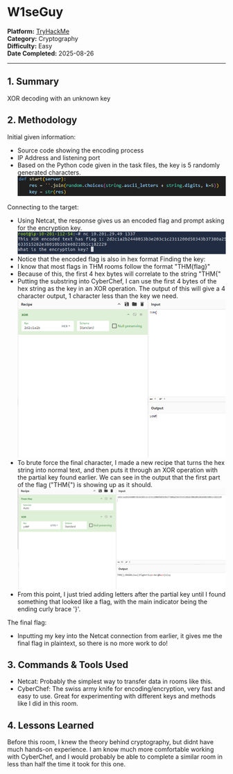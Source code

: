 # W1seGuy

**Platform:** [TryHackMe](https://tryhackme.com)  
**Category:** Cryptography  
**Difficulty:** Easy  
**Date Completed:** 2025-08-26

---

## 1. Summary
XOR decoding with an unknown key

## 2. Methodology
Initial given information:
- Source code showing the encoding process
- IP Address and listening port
- Based on the Python code given in the task files, the key is 5 randomly generated characters.
![Source code](screenshots/sourcecode.png)

Connecting to the target:
- Using Netcat, the response gives us an encoded flag and prompt asking for the encryption key.
![Nettcat connection](screenshots/nc-connection.png)
- Notice that the encoded flag is also in hex format
Finding the key:
- I know that most flags in THM rooms follow the format "THM{flag}"
- Because of this, the first 4 hex bytes will correlate to the string "THM{"
- Putting the substring into CyberChef, I can use the first 4 bytes of the hex string as the key in an XOR operation. The output of this will give a 4 character output, 1 character less than the key we need.
![CyberChef](screenshots/thminput.png)
- To brute force the final character, I made a new recipe that turns the hex string into normal text, and then puts it through an XOR operation with the partial key found earlier. We can see in the output that the first part of the flag ("THM{") is showing up as it should.
![CyberChef](screenshots/recipe.png)
- From this point, I just tried adding letters after the partial key until I found something that looked like a flag, with the main indicator being the ending curly brace '}'.

The final flag:
- Inputting my key into the Netcat connection from earlier, it gives me the final flag in plaintext, so there is no more work to do!


## 3. Commands & Tools Used
- Netcat: Probably the simplest way to transfer data in rooms like this.
- CyberChef: The swiss army knife for encoding/encryption, very fast and easy to use. Great for experimenting with different keys and methods like I did in this room.

## 4. Lessons Learned
Before this room, I knew the theory behind cryptography, but didnt have much hands-on experience. I am know much more comfortable working with CyberChef, and I would probably be able to complete a similar room in less than half the time it took for this one.

